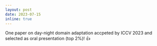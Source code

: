 ```yaml
---
layout: post
date: 2023-07-15
inline: true
---
```


One paper on day-night domain adaptation accpeted by ICCV 2023 and selected as oral presentation (top 2%)! :thumbsup: